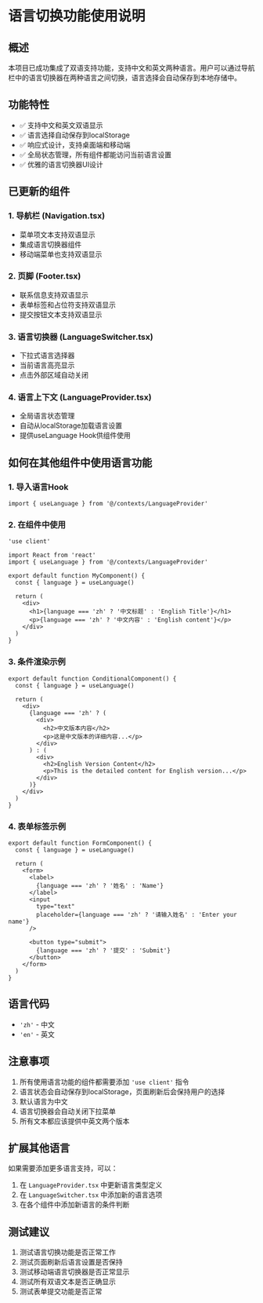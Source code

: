 # 语言切换功能使用说明

## 概述

本项目已成功集成了双语支持功能，支持中文和英文两种语言。用户可以通过导航栏中的语言切换器在两种语言之间切换，语言选择会自动保存到本地存储中。

## 功能特性

- ✅ 支持中文和英文双语显示
- ✅ 语言选择自动保存到localStorage
- ✅ 响应式设计，支持桌面端和移动端
- ✅ 全局状态管理，所有组件都能访问当前语言设置
- ✅ 优雅的语言切换器UI设计

## 已更新的组件

### 1. 导航栏 (Navigation.tsx)
- 菜单项文本支持双语显示
- 集成语言切换器组件
- 移动端菜单也支持双语显示

### 2. 页脚 (Footer.tsx)
- 联系信息支持双语显示
- 表单标签和占位符支持双语显示
- 提交按钮文本支持双语显示

### 3. 语言切换器 (LanguageSwitcher.tsx)
- 下拉式语言选择器
- 当前语言高亮显示
- 点击外部区域自动关闭

### 4. 语言上下文 (LanguageProvider.tsx)
- 全局语言状态管理
- 自动从localStorage加载语言设置
- 提供useLanguage Hook供组件使用

## 如何在其他组件中使用语言功能

### 1. 导入语言Hook

```tsx
import { useLanguage } from '@/contexts/LanguageProvider'
```

### 2. 在组件中使用

```tsx
'use client'

import React from 'react'
import { useLanguage } from '@/contexts/LanguageProvider'

export default function MyComponent() {
  const { language } = useLanguage()
  
  return (
    <div>
      <h1>{language === 'zh' ? '中文标题' : 'English Title'}</h1>
      <p>{language === 'zh' ? '中文内容' : 'English content'}</p>
    </div>
  )
}
```

### 3. 条件渲染示例

```tsx
export default function ConditionalComponent() {
  const { language } = useLanguage()
  
  return (
    <div>
      {language === 'zh' ? (
        <div>
          <h2>中文版本内容</h2>
          <p>这是中文版本的详细内容...</p>
        </div>
      ) : (
        <div>
          <h2>English Version Content</h2>
          <p>This is the detailed content for English version...</p>
        </div>
      )}
    </div>
  )
}
```

### 4. 表单标签示例

```tsx
export default function FormComponent() {
  const { language } = useLanguage()
  
  return (
    <form>
      <label>
        {language === 'zh' ? '姓名' : 'Name'}
      </label>
      <input 
        type="text" 
        placeholder={language === 'zh' ? '请输入姓名' : 'Enter your name'} 
      />
      
      <button type="submit">
        {language === 'zh' ? '提交' : 'Submit'}
      </button>
    </form>
  )
}
```

## 语言代码

- `'zh'` - 中文
- `'en'` - 英文

## 注意事项

1. 所有使用语言功能的组件都需要添加 `'use client'` 指令
2. 语言状态会自动保存到localStorage，页面刷新后会保持用户的选择
3. 默认语言为中文
4. 语言切换器会自动关闭下拉菜单
5. 所有文本都应该提供中英文两个版本

## 扩展其他语言

如果需要添加更多语言支持，可以：

1. 在 `LanguageProvider.tsx` 中更新语言类型定义
2. 在 `LanguageSwitcher.tsx` 中添加新的语言选项
3. 在各个组件中添加新语言的条件判断

## 测试建议

1. 测试语言切换功能是否正常工作
2. 测试页面刷新后语言设置是否保持
3. 测试移动端语言切换器是否正常显示
4. 测试所有双语文本是否正确显示
5. 测试表单提交功能是否正常
